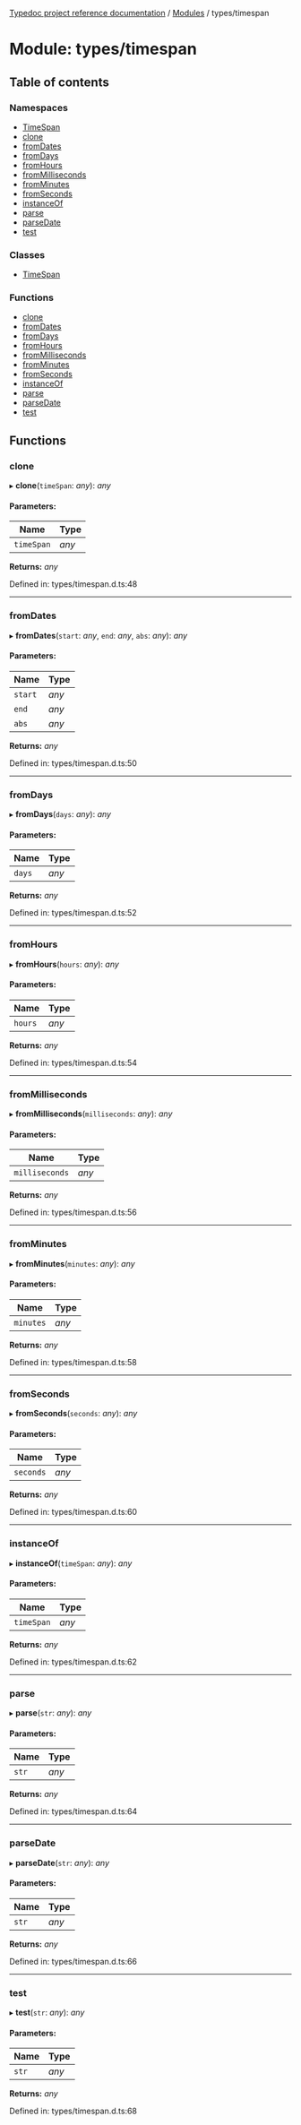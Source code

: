 [Typedoc project reference documentation](../README.md) / [Modules](../modules.md) / types/timespan

# Module: types/timespan

## Table of contents

### Namespaces

- [TimeSpan](types_timespan.timespan.md)
- [clone](types_timespan.clone.md)
- [fromDates](types_timespan.fromdates.md)
- [fromDays](types_timespan.fromdays.md)
- [fromHours](types_timespan.fromhours.md)
- [fromMilliseconds](types_timespan.frommilliseconds.md)
- [fromMinutes](types_timespan.fromminutes.md)
- [fromSeconds](types_timespan.fromseconds.md)
- [instanceOf](types_timespan.instanceof.md)
- [parse](types_timespan.parse.md)
- [parseDate](types_timespan.parsedate.md)
- [test](types_timespan.test.md)

### Classes

- [TimeSpan](../classes/types_timespan.timespan-1.md)

### Functions

- [clone](types_timespan.md#clone)
- [fromDates](types_timespan.md#fromdates)
- [fromDays](types_timespan.md#fromdays)
- [fromHours](types_timespan.md#fromhours)
- [fromMilliseconds](types_timespan.md#frommilliseconds)
- [fromMinutes](types_timespan.md#fromminutes)
- [fromSeconds](types_timespan.md#fromseconds)
- [instanceOf](types_timespan.md#instanceof)
- [parse](types_timespan.md#parse)
- [parseDate](types_timespan.md#parsedate)
- [test](types_timespan.md#test)

## Functions

### clone

▸ **clone**(`timeSpan`: *any*): *any*

#### Parameters:

Name | Type |
------ | ------ |
`timeSpan` | *any* |

**Returns:** *any*

Defined in: types/timespan.d.ts:48

___

### fromDates

▸ **fromDates**(`start`: *any*, `end`: *any*, `abs`: *any*): *any*

#### Parameters:

Name | Type |
------ | ------ |
`start` | *any* |
`end` | *any* |
`abs` | *any* |

**Returns:** *any*

Defined in: types/timespan.d.ts:50

___

### fromDays

▸ **fromDays**(`days`: *any*): *any*

#### Parameters:

Name | Type |
------ | ------ |
`days` | *any* |

**Returns:** *any*

Defined in: types/timespan.d.ts:52

___

### fromHours

▸ **fromHours**(`hours`: *any*): *any*

#### Parameters:

Name | Type |
------ | ------ |
`hours` | *any* |

**Returns:** *any*

Defined in: types/timespan.d.ts:54

___

### fromMilliseconds

▸ **fromMilliseconds**(`milliseconds`: *any*): *any*

#### Parameters:

Name | Type |
------ | ------ |
`milliseconds` | *any* |

**Returns:** *any*

Defined in: types/timespan.d.ts:56

___

### fromMinutes

▸ **fromMinutes**(`minutes`: *any*): *any*

#### Parameters:

Name | Type |
------ | ------ |
`minutes` | *any* |

**Returns:** *any*

Defined in: types/timespan.d.ts:58

___

### fromSeconds

▸ **fromSeconds**(`seconds`: *any*): *any*

#### Parameters:

Name | Type |
------ | ------ |
`seconds` | *any* |

**Returns:** *any*

Defined in: types/timespan.d.ts:60

___

### instanceOf

▸ **instanceOf**(`timeSpan`: *any*): *any*

#### Parameters:

Name | Type |
------ | ------ |
`timeSpan` | *any* |

**Returns:** *any*

Defined in: types/timespan.d.ts:62

___

### parse

▸ **parse**(`str`: *any*): *any*

#### Parameters:

Name | Type |
------ | ------ |
`str` | *any* |

**Returns:** *any*

Defined in: types/timespan.d.ts:64

___

### parseDate

▸ **parseDate**(`str`: *any*): *any*

#### Parameters:

Name | Type |
------ | ------ |
`str` | *any* |

**Returns:** *any*

Defined in: types/timespan.d.ts:66

___

### test

▸ **test**(`str`: *any*): *any*

#### Parameters:

Name | Type |
------ | ------ |
`str` | *any* |

**Returns:** *any*

Defined in: types/timespan.d.ts:68
